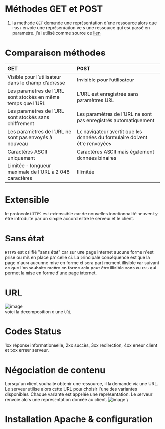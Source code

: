 # Méthodes GET et POST
1) la methode `GET` demande une représentation d'une ressource alors que `POST` envoie une représentation vers une ressource qui est passé en parametre.
j'ai utilisé comme source ce [lien](https://developer.mozilla.org/fr/docs/Web/HTTP/Methods)
# Comparaison méthodes
| GET | POST|
| :-- |:---|
|	Visible pour l’utilisateur dans le champ d’adresse|Invisible pour l’utilisateur|
|Les paramètres de l’URL sont stockés en même temps que l’URL|L’URL est enregistrée sans paramètres URL|
|Les paramètres de l’URL sont stockés sans chiffrement|Les paramètres de l’URL ne sont pas enregistrés automatiquement|
|Les paramètres de l’URL ne sont pas envoyés à nouveau|Le navigateur avertit que les données du formulaire doivent être renvoyées|
|Caractères ASCII uniquement|Caractères ASCII mais également données binaires|
|Limitée - longueur maximale de l’URL à 2 048 caractères|Illimitée|
# Extensible
le protocole `HTTPS` est extenssible car de nouvelles fonctionnalité peuvent y être introduite par un simple accord entre le serveur et le client.
# Sans état
`HTTPS` est califié "sans état" car sur une page internet aucune forme n'est prise ou mis en place par celle ci. La principale conséquence est que la page n'aura aucunne mise en forme et sera part moment illisible car suivant ce que l'on souhaite mettre en forme cela peut être illisible sans du `CSS` qui permet la mise en forme d'une page internet.
# URL
![image](https://github.com/user-attachments/assets/d01e6b5d-d25b-455d-b223-d55954d905bd) \
voici la decomposition d'une `URL`
# Codes Status
1xx réponse informationnelle, 2xx succès, 3xx redirection, 4xx erreur client et 5xx erreur serveur.
# Négociation de contenu
Lorsqu'un client souhaite obtenir une ressource, il la demande via une URL. Le serveur utilise alors cette URL pour choisir l'une des variantes disponibles. Chaque variante est appelée une représentation. Le serveur renvoie alors une représentation donnée au client.
![image](https://github.com/user-attachments/assets/cf5e0842-cae6-4962-989d-4cf7ce5f62e0) \
# Installation Apache & configuration
